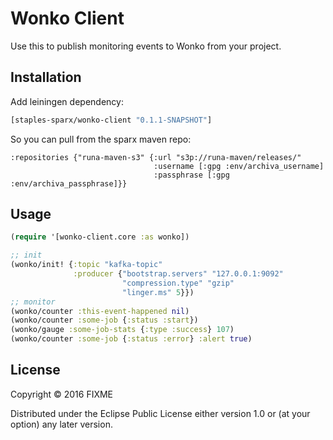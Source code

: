 # Wonko Client

Use this to publish monitoring events to Wonko from your project.

## Installation

Add leiningen dependency:
```clojure
[staples-sparx/wonko-client "0.1.1-SNAPSHOT"]
```

So you can pull from the sparx maven repo:
```
:repositories {"runa-maven-s3" {:url "s3p://runa-maven/releases/"
                                :username [:gpg :env/archiva_username]
                                :passphrase [:gpg :env/archiva_passphrase]}}
```
## Usage

```clojure
(require '[wonko-client.core :as wonko])

;; init
(wonko/init! {:topic "kafka-topic"
              :producer {"bootstrap.servers" "127.0.0.1:9092"
                         "compression.type" "gzip"
                         "linger.ms" 5}})
;; monitor
(wonko/counter :this-event-happened nil)
(wonko/counter :some-job {:status :start})
(wonko/gauge :some-job-stats {:type :success} 107)
(wonko/counter :some-job {:status :error} :alert true)
```

## License

Copyright © 2016 FIXME

Distributed under the Eclipse Public License either version 1.0 or (at
your option) any later version.
